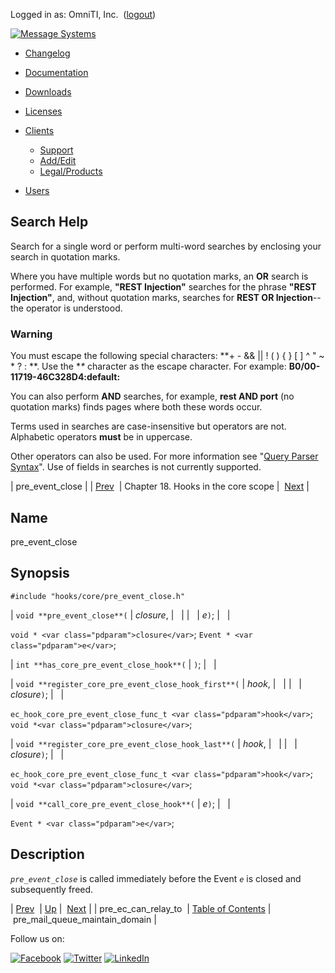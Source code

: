 Logged in as: OmniTI, Inc.  ([logout](https://support.messagesystems.com/logout.php))

[![Message Systems](https://support.messagesystems.com/images/ms-white205.png)](https://support.messagesystems.com/start.php) 

*   [Changelog](https://support.messagesystems.com/start.php?show=changelog)
*   [Documentation](https://support.messagesystems.com/docs/)
*   [Downloads](https://support.messagesystems.com/start.php)

*   [Licenses](https://support.messagesystems.com/license_summary.php)
*   <a href="">Clients</a>
    *   [Support](https://support.messagesystems.com/cs.php)
    *   [Add/Edit](https://support.messagesystems.com/edit_client.php)
    *   [Legal/Products](https://support.messagesystems.com/edit_products.php)
*   [Users](https://support.messagesystems.com/edit_customer.php)

## Search Help

Search for a single word or perform multi-word searches by enclosing your search in quotation marks.

Where you have multiple words but no quotation marks, an **OR** search is performed. For example, **"REST Injection"** searches for the phrase **"REST Injection"**, and, without quotation marks, searches for **REST OR Injection**--the operator is understood.

### Warning

You must escape the following special characters: **+ - && || ! ( ) { } [ ] ^ " ~ * ? : \**. Use the **\** character as the escape character. For example: **B0/00-11719-46C328D4\:default\:**

You can also perform **AND** searches, for example, **rest AND port** (no quotation marks) finds pages where both these words occur.

Terms used in searches are case-insensitive but operators are not. Alphabetic operators **must** be in uppercase.

Other operators can also be used. For more information see "[Query Parser Syntax](https://lucene.apache.org/core/old_versioned_docs/versions/3_0_0/queryparsersyntax.html)". Use of fields in searches is not currently supported.

| pre_event_close |
| [Prev](extending.hooks.core.pre_ec_can_relay_to.php)  | Chapter 18. Hooks in the core scope |  [Next](extending.hooks.core.pre_mail_queue_maintain_domain.php) |

<a name="extending.hooks.core.pre_event_close"></a>
## Name

pre_event_close

## Synopsis

`#include "hooks/core/pre_event_close.h"`

| `void **pre_event_close**(` | <var class="pdparam">closure</var>, |   |
|   | <var class="pdparam">e</var>`)`; |   |

`void * <var class="pdparam">closure</var>`;
`Event * <var class="pdparam">e</var>`;

| `int **has_core_pre_event_close_hook**(` | `)`; |   |

| `void **register_core_pre_event_close_hook_first**(` | <var class="pdparam">hook</var>, |   |
|   | <var class="pdparam">closure</var>`)`; |   |

`ec_hook_core_pre_event_close_func_t <var class="pdparam">hook</var>`;
`void *<var class="pdparam">closure</var>`;

| `void **register_core_pre_event_close_hook_last**(` | <var class="pdparam">hook</var>, |   |
|   | <var class="pdparam">closure</var>`)`; |   |

`ec_hook_core_pre_event_close_func_t <var class="pdparam">hook</var>`;
`void *<var class="pdparam">closure</var>`;

| `void **call_core_pre_event_close_hook**(` | <var class="pdparam">e</var>`)`; |   |

`Event * <var class="pdparam">e</var>`;<a name="idp22660864"></a>
## Description

*`pre_event_close`* is called immediately before the Event *`e`* is closed and subsequently freed.

| [Prev](extending.hooks.core.pre_ec_can_relay_to.php)  | [Up](extending.hooks.core.php) |  [Next](extending.hooks.core.pre_mail_queue_maintain_domain.php) |
| pre_ec_can_relay_to  | [Table of Contents](index.php) |  pre_mail_queue_maintain_domain |

Follow us on:

[![Facebook](https://support.messagesystems.com/images/icon-facebook.png)](http://www.facebook.com/messagesystems) [![Twitter](https://support.messagesystems.com/images/icon-twitter.png)](http://twitter.com/#!/MessageSystems) [![LinkedIn](https://support.messagesystems.com/images/icon-linkedin.png)](http://www.linkedin.com/company/message-systems)